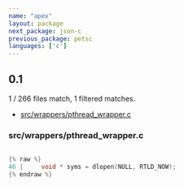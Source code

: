 ```yaml
---
name: "apex"
layout: package
next_package: json-c
previous_package: petsc
languages: ['c']
---
```

## 0.1
1 / 266 files match, 1 filtered matches.

 - [src/wrappers/pthread_wrapper.c](#srcwrapperspthread_wrapperc)

### src/wrappers/pthread_wrapper.c

```c

{% raw %}
46 |     void * syms = dlopen(NULL, RTLD_NOW);
{% endraw %}

```